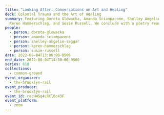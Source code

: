 ```yaml
---
title: "Looking After: Conversations on Art and Healing"
deck: Colonial Trauma and the Art of Healing
summary: Featuring Dorota Glowacka, Amanda Sciampacone, Shelley Angelie Saggar,
  Keren Hammerschlag, and Susie Russell. We conclude with a poetry reading.
people:
  - person: dorota-glowacka
  - person: amanda-sciampacone
  - person: shelley-angelie-saggar
  - person: keren-hammerschlag
  - person: susie-russell
date: 2022-08-04T13:00:00-0500
end_date: 2022-08-04T14:30:00-0500
series: 618
collections:
  - common-ground
event_organizer:
  - the-brooklyn-rail
event_producer:
  - the-brooklyn-rail
event_id: recH4Sq4LRCl6c43F
event_platform:
  - zoom
---
```

